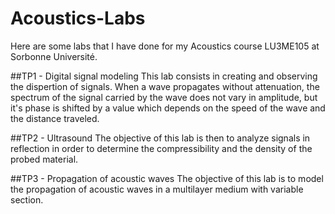 # Acoustics-Labs
Here are some labs that I have done for my Acoustics course LU3ME105 at Sorbonne Université.

##TP1 - Digital signal modeling
This lab consists in creating and observing the dispertion of signals. When a wave propagates without attenuation, the spectrum of the signal carried by the wave does not vary in amplitude, but it's phase is shifted by a value which depends on the speed of the wave and the distance traveled.

##TP2 - Ultrasound
The objective of this lab is then to analyze signals in reflection in order to determine the compressibility and the density of the probed material.

##TP3 - Propagation of acoustic waves
The objective of this lab is to model the propagation of acoustic waves in a multilayer medium with variable section.
